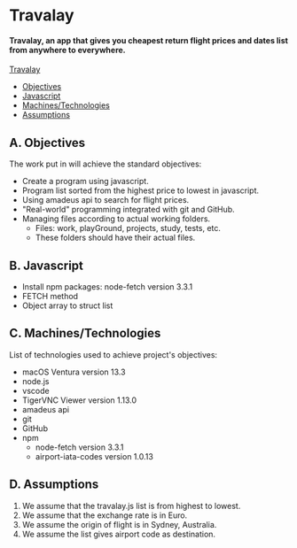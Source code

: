 # Travalay
#### Travalay, an app that gives you cheapest return flight prices and dates list from anywhere to everywhere.
[Travalay](#travalay)
- [Objectives](#a-objectives)
- [Javascript](#b-javascript)
- [Machines/Technologies](#c-machinestechnologies)
- [Assumptions](#d-assumptions)
##

## A. Objectives
The work put in will achieve the standard objectives:
* Create a program using javascript.
* Program list sorted from the highest price to lowest in javascript.
* Using amadeus api to search for flight prices.
* "Real-world" programming integrated with git and GitHub.
* Managing files according to actual working folders.
  * Files: work, playGround, projects, study, tests, etc.
  * These folders should have their actual files.
##

## B. Javascript
- Install npm packages: node-fetch version 3.3.1
- FETCH method
- Object array to struct list
##

## C. Machines/Technologies
List of technologies used to achieve project's objectives:
- macOS Ventura version 13.3
- node.js
- vscode
- TigerVNC Viewer version 1.13.0
- amadeus api
- git
- GitHub
- npm
  -   node-fetch version 3.3.1
  -   airport-iata-codes version 1.0.13
##

## D. Assumptions
1. We assume that the travalay.js list is from highest to lowest.
2. We assume that the exchange rate is in Euro.
3. We assume the origin of flight is in Sydney, Australia.
4. We assume the list gives airport code as destination.
##
